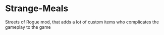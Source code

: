 # Strange-Meals
Streets of Rogue mod, that adds a lot of custom items who complicates the gameplay  to the game
